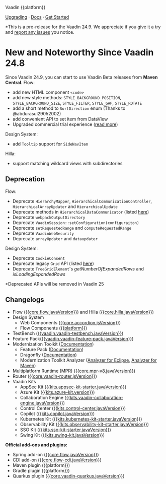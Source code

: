 Vaadin {{platform}}

[Upgrading](https://vaadin.com/docs/upgrading ) · [Docs](https://vaadin.com/docs/) · [Get Started](https://vaadin.com/docs/latest/getting-started/start)

*This is a pre-release for the Vaadin 24.9. We appreciate if you give it a try and [report any issues](https://github.com/vaadin/platform/issues/new) you notice. 

# New and Noteworthy Since Vaadin 24.8
Since Vaadin 24.9, you can start to use Vaadin Beta releases from **Maven Central**.
Flow:
  - add new HTML component `<code>`
  - add new style methods: `STYLE_BACKGROUND_POSITION`, `STYLE_BACKGROUND_SIZE`, `STYLE_FILTER`, `STYLE_GAP`, `STYLE_ROTATE`
  - add a short method to `SortDirection` enum (Thanks to @abdurasul29052002)
  - add convenient API to set item from DataView
  - Upgraded commercial trial experience ([read more](https://github.com/vaadin/platform/issues/7968))

Design System:
  - add `Tooltip` support for `SideNavItem`

Hilla:
  - support matching wildcard views with subdirectories

## Deprecation 

Flow:
  - Deprecate `HierarchyMapper`, `HierarchicalCommunicationController`, `HierarchicalArrayUpdater` and `HierarchicalUpdate`
  - Deprecate methods in `HierarchicalDataCommunicator` (listed [here](https://github.com/vaadin/flow/pull/21889))
  - Deprecate `webpackOutputDirectory`
  - Deprecate `VaadinSession::setConfiguration(configuraiton)`
  - Deprecate `setRequestedRange` and `computeRequestedRange`
  - Deprecate `VaadinWebSecurity `
  - Deprecate `arrayUpdater` and `dataupdater`

Design System:
  - Deprecate `CookieConsent`
  - Deprecate legacy `Grid` API (listed [here](https://github.com/vaadin/flow-components/pull/7692))
  - Deprecate `TreeGridElement`'s _getNumberOfExpandedRows_ and _isLoadingExpandedRows_

*Deprecated APIs will be removed in Vaadin 25

## <a id="_changelogs"></a> Changelogs

<!-- Remove the ones that do not contain any changes/updates -->

- Flow ([{{core.flow.javaVersion}}](https://github.com/vaadin/flow/releases/tag/{{core.flow.javaVersion}})) and Hilla ([{{core.hilla.javaVersion}}](https://github.com/vaadin/hilla/releases/tag/{{core.hilla.javaVersion}}))
- Design System
  - Web Components ([{{core.accordion.jsVersion}}](https://github.com/vaadin/web-components/releases/tag/v{{core.accordion.jsVersion}}))
  - Flow Components ([{{platform}}](https://github.com/vaadin/flow-components/releases/tag/{{platform}}))
- TestBench ([{{vaadin.vaadin-testbench.javaVersion}}](https://github.com/vaadin/testbench/releases/tag/{{vaadin.vaadin-testbench.javaVersion}}))
- Feature Pack([{{vaadin.vaadin-feature-pack.javaVersion}}](https://vaadin.com/docs/latest/tools/modernization-toolkit/feature-pack))
- Modernization Toolkit ([Documentation](https://vaadin.com/docs/latest/tools/modernization-toolkit))
  - Feature Pack ([Documentation](https://vaadin.com/docs/latest/tools/modernization-toolkit/feature-pack))
  - Dragonfly ([Documentation](https://vaadin.com/docs/latest/tools/modernization-toolkit/dragonfly))
  - Modernization Toolkit Analyzer ([Analyzer for Eclipse](https://vaadin.com/docs/latest/tools/modernization-toolkit/analyzer-for-eclipse), [Analyzer for Maven](https://vaadin.com/docs/latest/tools/modernization-toolkit/analyzer-for-maven))
- Multiplatform Runtime (MPR) ([{{core.mpr-v8.javaVersion}}](https://github.com/vaadin/multiplatform-runtime/releases/tag/{{core.mpr-v8.javaVersion}}))
- Router ([{{core.vaadin-router.jsVersion}}](https://github.com/vaadin/vaadin-router/releases/tag/v{{core.vaadin-router.jsVersion}}))
- Vaadin Kits
  - AppSec Kit ([{{kits.appsec-kit-starter.javaVersion}}](https://vaadin.com/docs/latest/tools/appsec))
  - Azure Kit ([{{kits.azure-kit.version}}](https://vaadin.com/docs/latest/tools/azure-cloud ))
  - Collaboration Engine ([{{kits.vaadin-collaboration-engine.javaVersion}}](https://github.com/vaadin/collaboration-kit/releases/tag/{{kits.vaadin-collaboration-engine.javaVersion}}))
  - Control Center ([{{kits.control-center.javaVersion}}](https://vaadin.com/docs/latest/control-center))
  - Copilot ([{{kits.copilot.javaVersion}}](https://vaadin.com/docs/latest/tools/copilot))
  - Kubernetes Kit ([{{kits.kubernetes-kit-starter.javaVersion}}](https://github.com/vaadin/kubernetes-kit/releases/tag/{{kits.kubernetes-kit-starter.javaVersion}}))
  - Observability Kit ([{{kits.observability-kit-starter.javaVersion}}](https://github.com/vaadin/observability-kit/releases/tag/{{kits.observability-kit-starter.javaVersion}}))
  - SSO Kit ([{{kits.sso-kit-starter.javaVersion}}](https://github.com/vaadin/sso-kit/releases/tag/{{kits.sso-kit-starter.javaVersion}}))
  - Swing Kit ([{{kits.swing-kit.javaVersion}}](https://vaadin.com/docs/latest/tools/swing))

**Official add-ons and plugins:**

- Spring add-on ([{{core.flow.javaVersion}}](https://github.com/vaadin/flow/releases/tag/{{core.flow.javaVersion}}))
- CDI add-on ([{{core.flow-cdi.javaVersion}}](https://github.com/vaadin/cdi/releases/tag/{{core.flow-cdi.javaVersion}}))
- Maven plugin ({{platform}})
- Gradle plugin ({{platform}})
- Quarkus plugin ([{{core.vaadin-quarkus.javaVersion}}](https://github.com/vaadin/quarkus/releases/tag/{{core.vaadin-quarkus.javaVersion}}))
